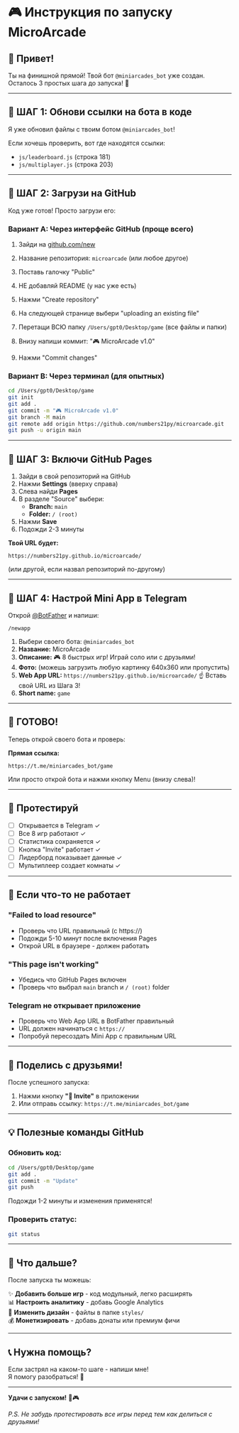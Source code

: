 # 🎮 Инструкция по запуску MicroArcade

## 👋 Привет!

Ты на финишной прямой! Твой бот `@miniarcades_bot` уже создан.  
Осталось 3 простых шага до запуска! 🚀

---

## 📍 ШАГ 1: Обнови ссылки на бота в коде

Я уже обновил файлы с твоим ботом `@miniarcades_bot`!

Если хочешь проверить, вот где находятся ссылки:
- `js/leaderboard.js` (строка 181)
- `js/multiplayer.js` (строка 203)

---

## 📍 ШАГ 2: Загрузи на GitHub

Код уже готов! Просто загрузи его:

### Вариант A: Через интерфейс GitHub (проще всего)

1. Зайди на [github.com/new](https://github.com/new)
2. Название репозитория: `microarcade` (или любое другое)
3. Поставь галочку "Public"
4. НЕ добавляй README (у нас уже есть)
5. Нажми "Create repository"

6. На следующей странице выбери "uploading an existing file"
7. Перетащи ВСЮ папку `/Users/gpt0/Desktop/game` (все файлы и папки)
8. Внизу напиши коммит: "🎮 MicroArcade v1.0"
9. Нажми "Commit changes"

### Вариант B: Через терминал (для опытных)

```bash
cd /Users/gpt0/Desktop/game
git init
git add .
git commit -m "🎮 MicroArcade v1.0"
git branch -M main
git remote add origin https://github.com/numbers21py/microarcade.git
git push -u origin main
```

---

## 📍 ШАГ 3: Включи GitHub Pages

1. Зайди в свой репозиторий на GitHub
2. Нажми **Settings** (вверху справа)
3. Слева найди **Pages**
4. В разделе "Source" выбери:
   - **Branch:** `main`
   - **Folder:** `/ (root)`
5. Нажми **Save**
6. Подожди 2-3 минуты

**Твой URL будет:**
```
https://numbers21py.github.io/microarcade/
```
(или другой, если назвал репозиторий по-другому)

---

## 📍 ШАГ 4: Настрой Mini App в Telegram

Открой [@BotFather](https://t.me/BotFather) и напиши:

```
/newapp
```

1. Выбери своего бота: `@miniarcades_bot`
2. **Название:** MicroArcade
3. **Описание:** 🎮 8 быстрых игр! Играй соло или с друзьями!
4. **Фото:** (можешь загрузить любую картинку 640x360 или пропустить)
5. **Web App URL:** `https://numbers21py.github.io/microarcade/`
   ☝️ Вставь свой URL из Шага 3!
6. **Short name:** `game`

---

## 🎉 ГОТОВО!

Теперь открой своего бота и проверь:

**Прямая ссылка:**
```
https://t.me/miniarcades_bot/game
```

Или просто открой бота и нажми кнопку Menu (внизу слева)!

---

## 🧪 Протестируй

- [ ] Открывается в Telegram ✓
- [ ] Все 8 игр работают ✓
- [ ] Статистика сохраняется ✓
- [ ] Кнопка "Invite" работает ✓
- [ ] Лидерборд показывает данные ✓
- [ ] Мультиплеер создает комнаты ✓

---

## 🐛 Если что-то не работает

### "Failed to load resource"
- Проверь что URL правильный (с https://)
- Подожди 5-10 минут после включения Pages
- Открой URL в браузере - должен работать

### "This page isn't working"
- Убедись что GitHub Pages включен
- Проверь что выбрал `main` branch и `/ (root)` folder

### Telegram не открывает приложение
- Проверь что Web App URL в BotFather правильный
- URL должен начинаться с `https://`
- Попробуй пересоздать Mini App с правильным URL

---

## 📱 Поделись с друзьями!

После успешного запуска:
1. Нажми кнопку **"👥 Invite"** в приложении
2. Или отправь ссылку: `https://t.me/miniarcades_bot/game`

---

## 💡 Полезные команды GitHub

### Обновить код:
```bash
cd /Users/gpt0/Desktop/game
git add .
git commit -m "Update"
git push
```
Подожди 1-2 минуты и изменения применятся!

### Проверить статус:
```bash
git status
```

---

## 🎯 Что дальше?

После запуска ты можешь:

✨ **Добавить больше игр** - код модульный, легко расширять  
📊 **Настроить аналитику** - добавь Google Analytics  
🎨 **Изменить дизайн** - файлы в папке `styles/`  
💰 **Монетизировать** - добавь донаты или премиум фичи  

---

## 📞 Нужна помощь?

Если застрял на каком-то шаге - напиши мне!  
Я помогу разобраться! 💪

---

**Удачи с запуском!** 🚀🎮

*P.S. Не забудь протестировать все игры перед тем как делиться с друзьями!*
